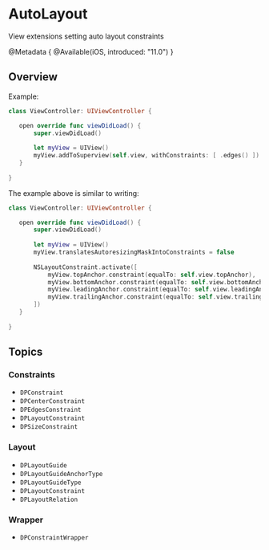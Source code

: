 # AutoLayout

View extensions setting auto layout constraints

@Metadata {
    @Available(iOS, introduced: "11.0")
}

## Overview

Example:

```swift
class ViewController: UIViewController {

   open override func viewDidLoad() {
       super.viewDidLoad()
       
       let myView = UIView()
       myView.addToSuperview(self.view, withConstraints: [ .edges() ])
   }
   
}
```

The example above is similar to writing:

```swift
class ViewController: UIViewController {

   open override func viewDidLoad() {
       super.viewDidLoad()
       
       let myView = UIView()
       myView.translatesAutoresizingMaskIntoConstraints = false
       
       NSLayoutConstraint.activate([
           myView.topAnchor.constraint(equalTo: self.view.topAnchor),
           myView.bottomAnchor.constraint(equalTo: self.view.bottomAnchor),
           myView.leadingAnchor.constraint(equalTo: self.view.leadingAnchor),
           myView.trailingAnchor.constraint(equalTo: self.view.trailingAnchor)
       ])
   }
   
}
```

## Topics

### Constraints

- ``DPConstraint``
- ``DPCenterConstraint``
- ``DPEdgesConstraint``
- ``DPLayoutConstraint``
- ``DPSizeConstraint``

### Layout

- ``DPLayoutGuide``
- ``DPLayoutGuideAnchorType``
- ``DPLayoutGuideType``
- ``DPLayoutConstraint``
- ``DPLayoutRelation``

### Wrapper

- ``DPConstraintWrapper``
